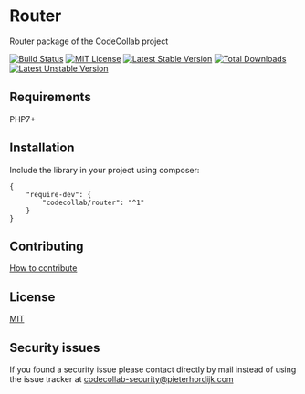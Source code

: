 # Router

Router package of the CodeCollab project

[![Build Status](https://travis-ci.org/CodeCollab/Router.svg?branch=master)](https://travis-ci.org/CodeCollab/Router) [![MIT License](https://img.shields.io/badge/license-MIT-blue.svg)](mit) [![Latest Stable Version](https://poser.pugx.org/codecollab/router/v/stable)](https://packagist.org/packages/codecollab/router) [![Total Downloads](https://poser.pugx.org/codecollab/router/downloads)](https://packagist.org/packages/codecollab/router) [![Latest Unstable Version](https://poser.pugx.org/codecollab/router/v/unstable)](https://packagist.org/packages/codecollab/router)

## Requirements

PHP7+

## Installation

Include the library in your project using composer:

    {
        "require-dev": {
            "codecollab/router": "^1"
        }
    }

## Contributing

[How to contribute][contributing]

## License

[MIT][mit]


## Security issues

If you found a security issue please contact directly by mail instead of using the issue tracker at codecollab-security@pieterhordijk.com

[contributing]: https://github.com/CodeCollab/Router/blob/master/CONTRIBUTING.md
[mit]: http://spdx.org/licenses/MIT
